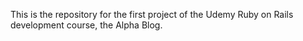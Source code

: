 This is the repository for the first project of the Udemy Ruby on Rails development course, the Alpha Blog.